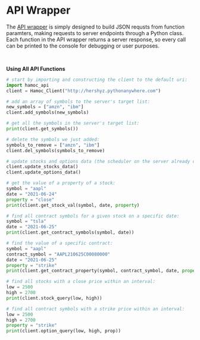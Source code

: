 <h1>API Wrapper</h1>

<p>
  The <a href="https://github.com/hershyz/hamoc-tools/blob/main/api-wrapper/hamoc_api.py">API wrapper</a> is simply designed to build JSON requsts from function paramters, making requests to server endpoints through a Python class.<br>
  Each function in the API wrapper returns a server response, so every call can be printed to the console for debugging or user purposes.
</p>

<br>

<p><strong>Using All API Functions</strong></p>

```python
# start by importing and constructing the client to the default uri:
import hamoc_api
client = Hamoc_Client("http://hershyz.pythonanywhere.com")

# add an array of symbols to the server's target list:
new_symbols = ["amzn", "ibm"]
client.add_symbols(new_symbols)

# get all the symbols in the server's target list:
print(client.get_symbols())

# delete the symbols we just added:
symbols_to_remove = ["amzn", "ibm"]
client.del_symbols(symbols_to_remove)

# update stocks and options data (the scheduler on the server already does this every 12 hours):
client.update_stocks_data()
client.update_options_data()

# get the value of a property of a stock:
symbol = "aapl"
date = "2021-06-24"
property = "close"
print(client.get_stock_val(symbol, date, property)

# find all contract symbols for a given stock on a specific date:
symbol = "tsla"
date = "2021-06-25"
print(client.get_contract_symbols(symbol, date))

# find the value of a specific contract:
symbol = "aapl"
contract_symbol = "AAPL210625C00080000"
date = "2021-06-25"
property = "strike"
print(client.get_contract_property(symbol, contract_symbol, date, property))

# find all stocks with a close price within an interval:
low = 2500
high = 2700
print(client.stock_query(low, high))

# find all contract symbols with a strike price within an interval:
low = 2500
high = 2700
property = "strike"
print(client.option_query(low, high, prop))
```
